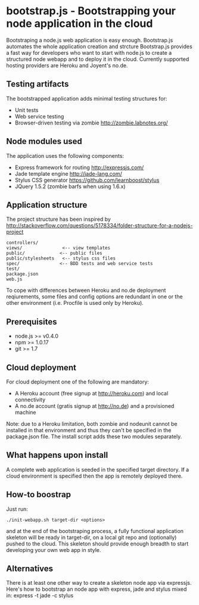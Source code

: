 bootstrap.js - Bootstrapping your node application in the cloud
=============

Bootstraping a node.js web application is easy enough. Bootstrap.js automates the whole application creation and strcture
Bootstrap.js provides a fast way for developers who want to start with node.js to create a structured node webapp
and to deploy it in the cloud. Currently supported hosting providers are Heroku and Joyent's no.de. 

Testing artifacts
-------
The bootstrapped application adds minimal testing structures for:

* Unit tests
* Web service testing
* Browser-driven testing via zombie http://zombie.labnotes.org/


Node modules used
-------
The application uses the following components:

* Express framework for routing http://expressjs.com/
* Jade template engine http://jade-lang.com/
* Stylus CSS generator https://github.com/learnboost/stylus
* JQuery 1.5.2 (zombie barfs when using 1.6.x)

Application structure
-------

The project structure has been inspired by http://stackoverflow.com/questions/5178334/folder-structure-for-a-nodejs-project

    controllers/
    views/               <-- view templates
    public/             <-- public files
    public/stylesheets   <-- stylus css files
    spec/               <-- BDD tests and web service tests
    test/           
    package.json
    web.js

To cope with differences between Heroku and no.de deployment reqiurements, some files and config options are redundant in one or the other
environment (i.e. Procfile is used only by Heroku).

Prerequisites
-------

- node.js >= v0.4.0
- npm >= 1.0.17
- git >= 1.7

Cloud deployment
-------

For cloud deployment one of the following are mandatory:

* A Heroku account (free signup at http://heroku.com) and local connectivity
* A no.de account (gratis signup at http://no.de) and a provisioned machine 

Note: due to a Heroku limitation, both zombie and nodeunit cannot be installed in that environment and thus they can't be specified in the
package.json file. The install script adds these two modules separately.

What happens upon install
-------
A complete web application is seeded in the specified target directory. If a cloud environment is specified then the app is 
remotely deployed there.

How-to boostrap
-------

Just run:

    ./init-webapp.sh target-dir <options>
  
and at the end of the bootstraping process, a fully functional application skeleton will be ready in target-dir, on a local git repo and
(optionally) pushed to the cloud.
This skeleton should provide enough breadth to start developing your own web app in style.

Alternatives
-------

There is at least one other way to create a skeleton node app via expressjs. Here's how to bootstrap an node app with express,
jade and stylus mixed in:
    express -t jade -c stylus
